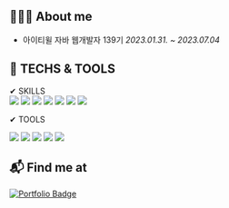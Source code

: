 ##  👨🏻‍💻 About me

* 아이티윌 자바 웹개발자 139기 *2023.01.31. ~ 2023.07.04*

<div><h2>🚀 TECHS & TOOLS</h2></div>

<div>
✔ SKILLS
<br>
  
<img src="https://img.shields.io/badge/HTML5-E34F26?style=flat-square&logo=HTML5&logoColor=white"/>
<img src="https://img.shields.io/badge/CSS3-1572B6?style=flat-square&logo=CSS3&logoColor=white"/>
<img src="https://img.shields.io/badge/JAVASCRIPT-F7DF1E?style=flat-square&logo=JavaScript&logoColor=black"/>
<img src="https://img.shields.io/badge/JAVA-007396?style=flat-square&logo=java&logoColor=white"/> 
<img src="https://img.shields.io/badge/JQUERY-0769AD?style=flat-square&logo=jquery&logoColor=white"/>

<img src="https://img.shields.io/badge/ORACLE-F80000?style=flat-square&logo=ORACLE&logoColor=white"/> 
<img src="https://img.shields.io/badge/MARIA DB-003545?style=flat-square&logo=MariaDB&logoColor=white"/>
<br>

✔ TOOLS
<br>

<img src="https://img.shields.io/badge/SPIRNG-6DB33F?style=flat-square&logo=spring&logoColor=white"/>
<img src="https://img.shields.io/badge/AMAZON AWS-232F3E?style=flat-square&logo=amazonAWS&logoColor=white"/>
<img src="https://img.shields.io/badge/APACHE TOMCAT-F8DC75?style=flat-square&logo=apachetomcat&logoColor=black"/>
<img src="https://img.shields.io/badge/GITHUB-181717?style=flat-square&logo=github&logoColor=white"/>
<img src="https://img.shields.io/badge/NOTION-000000?style=flat-square&logo=notion&logoColor=white"/>
</div>

## 📬 Find me at
<div>
  
  [![Portfolio Badge](https://img.shields.io/badge/Portfolio-ffffff?style=flat-square&logo=Notion&logoColor=black&link=https://torpid-moonflower-70d.notion.site/3bcaeeeda60947e082c0b9d26a60a435?pvs=4)](https://torpid-moonflower-70d.notion.site/3bcaeeeda60947e082c0b9d26a60a435?pvs=4)
</div>


<!--
**uneezone/uneezone** is a ✨ _special_ ✨ repository because its `README.md` (this file) appears on your GitHub profile.

Here are some ideas to get you started:

- 🔭 I’m currently working on ...
- 🌱 I’m currently learning ...
- 👯 I’m looking to collaborate on ...
- 🤔 I’m looking for help with ...
- 💬 Ask me about ...
- 📫 How to reach me: ...
- 😄 Pronouns: ...
- ⚡ Fun fact: ...
-->
